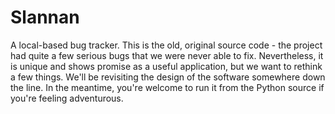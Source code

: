 # Slannan

A local-based bug tracker. This is the old, original source code - the project had quite a few serious bugs that we were
never able to fix. Nevertheless, it is unique and shows promise as a useful application, but we want to rethink a few
things. We'll be revisiting the design of the software somewhere down the line. In the meantime, you're welcome to run
it from the Python source if you're feeling adventurous.
